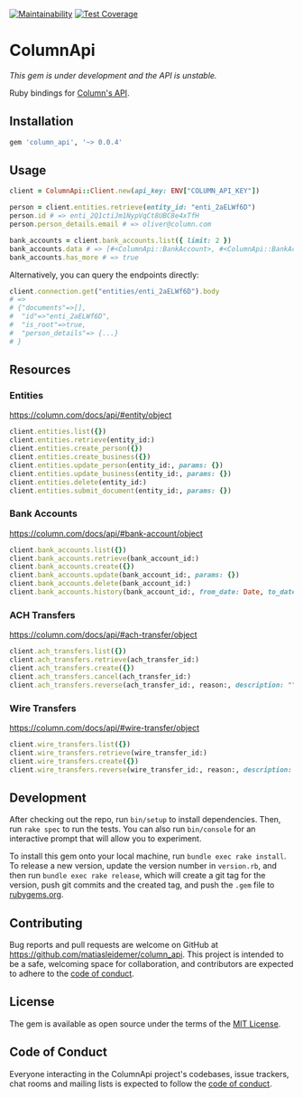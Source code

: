 [![Maintainability](https://api.codeclimate.com/v1/badges/43aa9279fa11d33f6fa3/maintainability)](https://codeclimate.com/github/matiasleidemer/column_api/maintainability) [![Test Coverage](https://api.codeclimate.com/v1/badges/43aa9279fa11d33f6fa3/test_coverage)](https://codeclimate.com/github/matiasleidemer/column_api/test_coverage)

# ColumnApi

_This gem is under development and the API is unstable._

Ruby bindings for [Column's API](https://column.com/docs/api).

## Installation

```ruby
gem 'column_api', '~> 0.0.4'
```

## Usage

```ruby
client = ColumnApi::Client.new(api_key: ENV["COLUMN_API_KEY"])

person = client.entities.retrieve(entity_id: "enti_2aELWf6D")
person.id # => enti_2Q1ctiJm1NypVqCt8UBC8e4xTfH
person.person_details.email # => oliver@column.com

bank_accounts = client.bank_accounts.list({ limit: 2 })
bank_accounts.data # => [#<ColumnApi::BankAccount>, #<ColumnApi::BankAccount>]
bank_accounts.has_more # => true
```

Alternatively, you can query the endpoints directly:

```ruby
client.connection.get("entities/enti_2aELWf6D").body
# =>
# {"documents"=>[],
#  "id"=>"enti_2aELWf6D",
#  "is_root"=>true,
#  "person_details"=> {...}
# }
```

## Resources

### Entities

https://column.com/docs/api/#entity/object

```ruby
client.entities.list({})
client.entities.retrieve(entity_id:)
client.entities.create_person({})
client.entities.create_business({})
client.entities.update_person(entity_id:, params: {})
client.entities.update_business(entity_id:, params: {})
client.entities.delete(entity_id:)
client.entities.submit_document(entity_id:, params: {})
```

### Bank Accounts

https://column.com/docs/api/#bank-account/object

```ruby
client.bank_accounts.list({})
client.bank_accounts.retrieve(bank_account_id:)
client.bank_accounts.create({})
client.bank_accounts.update(bank_account_id:, params: {})
client.bank_accounts.delete(bank_account_id:)
client.bank_accounts.history(bank_account_id:, from_date: Date, to_date: Date)
```

### ACH Transfers

https://column.com/docs/api/#ach-transfer/object

```ruby
client.ach_transfers.list({})
client.ach_transfers.retrieve(ach_transfer_id:)
client.ach_transfers.create({})
client.ach_transfers.cancel(ach_transfer_id:)
client.ach_transfers.reverse(ach_transfer_id:, reason:, description: "")
```

### Wire Transfers

https://column.com/docs/api/#wire-transfer/object

```ruby
client.wire_transfers.list({})
client.wire_transfers.retrieve(wire_transfer_id:)
client.wire_transfers.create({})
client.wire_transfers.reverse(wire_transfer_id:, reason:, description: "")
```

## Development

After checking out the repo, run `bin/setup` to install dependencies. Then, run `rake spec` to run the tests. You can also run `bin/console` for an interactive prompt that will allow you to experiment.

To install this gem onto your local machine, run `bundle exec rake install`. To release a new version, update the version number in `version.rb`, and then run `bundle exec rake release`, which will create a git tag for the version, push git commits and the created tag, and push the `.gem` file to [rubygems.org](https://rubygems.org).

## Contributing

Bug reports and pull requests are welcome on GitHub at https://github.com/matiasleidemer/column_api. This project is intended to be a safe, welcoming space for collaboration, and contributors are expected to adhere to the [code of conduct](https://github.com/matiasleidemer/column_api/blob/main/CODE_OF_CONDUCT.md).

## License

The gem is available as open source under the terms of the [MIT License](https://opensource.org/licenses/MIT).

## Code of Conduct

Everyone interacting in the ColumnApi project's codebases, issue trackers, chat rooms and mailing lists is expected to follow the [code of conduct](https://github.com/matiasleidemer/column_api/blob/main/CODE_OF_CONDUCT.md).
